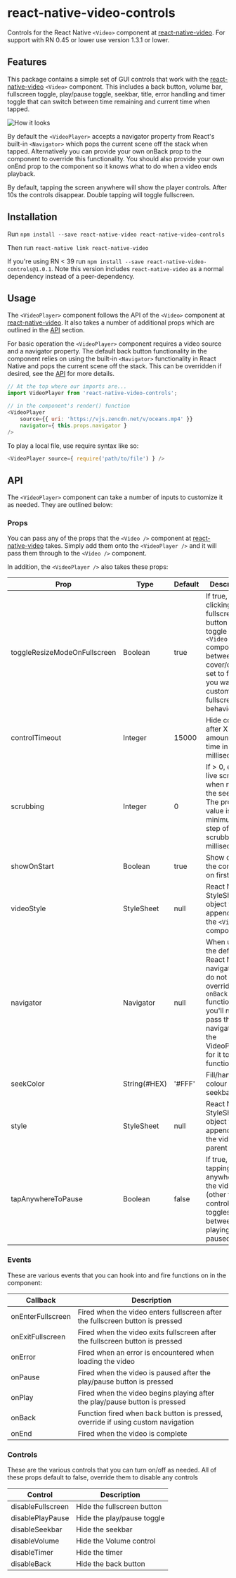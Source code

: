 # react-native-video-controls
Controls for the React Native `<Video>` component at [react-native-video](https://github.com/react-native-community/react-native-video). For support with RN 0.45 or lower use version 1.3.1 or lower.

## Features
This package contains a simple set of GUI controls that work with the [react-native-video](https://github.com/react-native-community/react-native-video) `<Video>` component. This includes a back button, volume bar, fullscreen toggle, play/pause toggle, seekbar, title, error handling and timer toggle that can switch between time remaining and current time when tapped.

![How it looks](https://s3-us-west-2.amazonaws.com/nubix.ca/github/example.gif)

By default the `<VideoPlayer>` accepts a navigator property from React's built-in `<Navigator>` which pops the current scene off the stack when tapped. Alternatively you can provide your own onBack prop to the component to override this functionality. You should also provide your own onEnd prop to the component so it knows what to do when a video ends playback.

By default, tapping the screen anywhere will show the player controls. After 10s the controls disappear. Double tapping will toggle fullscreen.

## Installation
Run `npm install --save react-native-video react-native-video-controls`

Then run `react-native link react-native-video`

If you're using RN < 39 run `npm install --save react-native-video-controls@1.0.1`. Note this version includes `react-native-video` as a normal dependency instead of a peer-dependency.

## Usage
The `<VideoPlayer>` component follows the API of the `<Video>` component at [react-native-video](https://github.com/react-native-community/react-native-video). It also takes a number of additional props which are outlined in the [API](#api) section.

For basic operation the `<VideoPlayer>` component requires a video source and a navigator property. The default back button functionality in the component relies on using the built-in `<Navigator>` functionality in React Native and pops the current scene off the stack. This can be overridden if desired, see the [API](#api) for more details.

```javascript
// At the top where our imports are...
import VideoPlayer from 'react-native-video-controls';

// in the component's render() function
<VideoPlayer
    source={{ uri: 'https://vjs.zencdn.net/v/oceans.mp4' }}
    navigator={ this.props.navigator }
/>
```

To play a local file, use require syntax like so:

```js
<VideoPlayer source={ require('path/to/file') } />
```

## API
The `<VideoPlayer>` component can take a number of inputs to customize it as needed. They are outlined below:

### Props
You can pass any of the props that the `<Video />` component at [react-native-video](https://github.com/react-native-community/react-native-video) takes. Simply add them onto the `<VideoPlayer />` and it will pass them through to the `<Video />` component.

In addition, the `<VideoPlayer />` also takes these props:

| Prop                         | Type          | Default | Description                                                                                                                                                         |
| ---------------------------- | ------------- | ------- | ------------------------------------------------------------------------------------------------------------------------------------------------------------------- |
| toggleResizeModeOnFullscreen | Boolean       | true    | If true, clicking the fullscreen button will toggle the `<Video />` component between cover/contain, set to false if you want to customize fullscreen behaviour     |
| controlTimeout               | Integer       | 15000   | Hide controls after X amount of time in milliseconds                                                                                                                |
| scrubbing                    | Integer       | 0       | If > 0, enable live scrubbing when moving the seek bar. The provided value is the minimum time step of the scrubbing in milliseconds.                               |
| showOnStart                  | Boolean       | true    | Show or hide the controls on first render                                                                                                                           |
| videoStyle                   | StyleSheet    | null    | React Native StyleSheet object that is appended to the `<Video>` component                                                                                          |
| navigator                    | Navigator     | null    | When using the default React Native navigator and do not override the `onBack` function, you'll need to pass the navigator to the VideoPlayer for it to function    |
| seekColor                    | String(#HEX)  | '#FFF'  | Fill/handle colour of the seekbar                                                                                                                                   |
| style                        | StyleSheet    | null    | React Native StyleSheet object that is appended to the video's parent `<View>`                                                                                      |
| tapAnywhereToPause           | Boolean       | false   | If true, single tapping anywhere on the video (other than a control) toggles between playing and paused.                                                            |
### Events
These are various events that you can hook into and fire functions on in the component:

| Callback           | Description                                                                        |
| ------------------ | ---------------------------------------------------------------------------------- |
| onEnterFullscreen  | Fired when the video enters fullscreen after the fullscreen button is pressed      |
| onExitFullscreen   | Fired when the video exits fullscreen after the fullscreen button is pressed       |
| onError            | Fired when an error is encountered when loading the video                          |
| onPause            | Fired when the video is paused after the play/pause button is pressed              |
| onPlay             | Fired when the video begins playing after the play/pause button is pressed         |
| onBack             | Function fired when back button is pressed, override if using custom navigation    |
| onEnd              | Fired when the video is complete                                                   |

### Controls
These are the various controls that you can turn on/off as needed. All of these props default to false, override them to disable any controls

| Control            | Description                                 |
| ------------------ | ------------------------------------------- |
| disableFullscreen  | Hide the fullscreen button                  |
| disablePlayPause   | Hide the play/pause toggle                  |
| disableSeekbar     | Hide the seekbar                            |
| disableVolume      | Hide the Volume control                     |
| disableTimer       | Hide the timer                              |
| disableBack        | Hide the back button                        |
